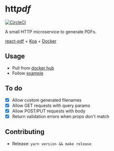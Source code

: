 # htt*pdf*
[![CircleCI](https://circleci.com/gh/n6g7/httpdf.svg?style=svg)](https://circleci.com/gh/n6g7/httpdf)

A small HTTP microservice to generate PDFs.

[react-pdf](https://react-pdf.org/) + [Koa](https://koajs.com/) + [Docker](https://www.docker.com/)

## Usage

- Pull from [docker hub](https://hub.docker.com/r/n6g7/httpdf/)
- Follow [example](./example)

## To do

- [X] Allow custom generated filenames
- [X] Allow GET requests with query params
- [X] Allow POST/PUT requests with body
- [X] Return validation errors when props don't match

## Contributing

- Release: `yarn version && make release`
